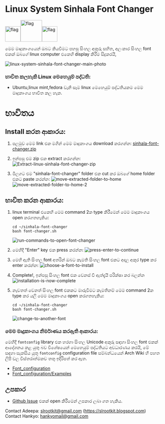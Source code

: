 # Linux System Sinhala Font Changer

<img src="https://user-images.githubusercontent.com/33552426/132079084-17fb09f4-fd62-4f88-a72b-7f204cb9ac7b.gif" alt="flag" width="50"/><img src="https://user-images.githubusercontent.com/33552426/132079084-17fb09f4-fd62-4f88-a72b-7f204cb9ac7b.gif" alt="flag" width="70"/><img src="https://user-images.githubusercontent.com/33552426/132079084-17fb09f4-fd62-4f88-a72b-7f204cb9ac7b.gif" alt="flag" width="50"/>

මෙම මෘදුකාංගයෙන් ඔබට කියවීමට පහසු සිංහල අකුරු සහිත, අලංකාර සිංහල font එකක් ඔබගේ linux computer 
එකෙහි display කිරීම සිදුකරයි,
 
![linux-system-sinhala-font-changer-main-photo](./res/font-catalogue.jpg)
 
### භාවිත කලහැකි Linux මෙහෙයුම් පද්ධති:

+ Ubuntu,linux mint,fedora වැනි සෑම linux මෙහෙයුම් පද්ධතියකම මෙම මෘදුකාංගය භාවිත කල හැක.
 
# භාවිතය

## Install කරන ආකාරය:

1. පලමුව මෙම link එක මගින් මෙම මෘදුකාංගය download කරගන්න: 
[sinhala-font-changer.zip](https://github.com/hankyoTutorials/linux-system-sinhala-font-changer/releases/download/v2.0/sinhala-font-changer.zip)

1. ඉන්පසු එම zip එක extract කරගන්න: 
![Extract-linux-sinhala-font-changer-zip](./res/instruction-1.jpg)

1. මීලගට එම "sinhala-font-changer" folder එක cut කර ඔබගේ home folder එකට paste කරන්න: 
![move-extracted-folder-to-home](./res/instruction-2.jpg) 
![move-extracted-folder-to-home-2](./res/instruction-3.jpg)

## භාවිත කරන ආකාරය:

1. linux terminal එකෙහි මෙම command 2ක type කිරීමෙන් මෙම මෘදුකාංගය open කරගතහැකිය:
    
    ```
    cd ~/sinhala-font-changer
    bash font-changer.sh
    ```

    ![run-commands-to-open-font-changer](./res/usage-instruction-1.jpg)

1. මෙහිදී "Enter" key එක press කරන්න:
![press-enter-to-continue](./res/usage-instruction-2.jpg)

1. මෙහි ඇති සිංහල font අතරින් ඔබට කැමති සිංහල font එකට අදාල අකුර type කර enter කරන්න:
![choose-a-font-to-install](./res/usage-instruction-3.jpg)

1. Complete!, ඉන්පසු සිංහල font එක වෙනස් වී ඇත්දැයි පරික්ෂා කර බලන්න
![installation-is-now-complete](./res/usage-instruction-4.jpg)

1. නැවතත් වෙනත් සිංහල font එකකට මාරුවීමට කැමතිනම් මෙම command 2ක type කර යලි මෙම මෘදුකාංගය 
open කරගතහැකිය:

    ```
    cd ~/sinhala-font-changer
    bash font-changer.sh
    ```

    ![change-to-another-font](./res/usage-instruction-5.jpg)

### මෙම මෘදුකාංගය නිර්මාණය කරඇති ආකාරය:

මෙහිදී `fontconfig` library එක හරහා සිංහල Unicode අකුරු සඳහා සිංහල font එකක් ආදේශනය කළ යුතු බව 
විශේෂයෙන් මෙහෙයුම් පද්ධතියට අවධාරණය කරයි, මේ සඳහා සැකසිය යුතු `fontconfig` configuration file 
සම්බන්ධයෙන් Arch Wiki හි පහත ලිපි වල විස්තරාත්මකව තතු ඉදිරිපත් කර ඇත.

+ [Font_configuration](https://wiki.archlinux.org/title/Font_configuration)
+ [Font_configuration/Examples](https://wiki.archlinux.org/title/Font_configuration/Examples)

## උපකාර

* [Github Issue](https://github.com/hankyoTutorials/linux-system-sinhala-font-changer/issues) එකක් 
open කිරීමෙන් උපකාර ලබා ගත හැකිය. 

Contact Adeepa: slrootkit@gmail.com (https://slrootkit.blogspot.com)<br/>
Contact Hankyo: hankyomail@gmail.com
